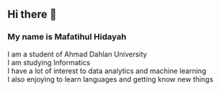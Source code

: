 ## Hi there 👋
### My name is Mafatihul Hidayah  
 I am a student of Ahmad Dahlan University  
 I am studying Informatics  
 I have a lot of interest to data analytics and machine learning  
 I also enjoying to learn languages and getting know new things
<!--
**Mafathl/Mafathl** is a ✨ _special_ ✨ repository because its `README.md` (this file) appears on your GitHub profile.

Here are some ideas to get you started:

- 🔭 I’m currently working on ...
- 🌱 I’m currently learning ...
- 👯 I’m looking to collaborate on ...
- 🤔 I’m looking for help with ...
- 💬 Ask me about ...
- 📫 How to reach me: ...
- 😄 Pronouns: ...
- ⚡ Fun fact: ...
-->
